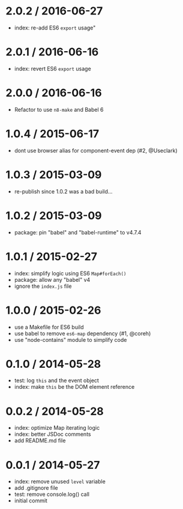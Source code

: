 
2.0.2 / 2016-06-27
==================

  * index: re-add ES6 `export` usage"

2.0.1 / 2016-06-16
==================

  * index: revert ES6 `export` usage

2.0.0 / 2016-06-16
==================

  * Refactor to use `n8-make` and Babel 6

1.0.4 / 2015-06-17
==================

  * dont use browser alias for component-event dep (#2, @Useclark)

1.0.3 / 2015-03-09
==================

  * re-publish since 1.0.2 was a bad build…

1.0.2 / 2015-03-09
==================

  * package: pin "babel" and "babel-runtime" to v4.7.4

1.0.1 / 2015-02-27
==================

  * index: simplify logic using ES6 `Map#forEach()`
  * package: allow any "babel" v4
  * ignore the `index.js` file

1.0.0 / 2015-02-26
==================

  * use a Makefile for ES6 build
  * use babel to remove `es6-map` dependency (#1, @coreh)
  * use "node-contains" module to simplify code

0.1.0 / 2014-05-28
==================

  * test: log `this` and the event object
  * index: make `this` be the DOM element reference

0.0.2 / 2014-05-28
==================

  * index: optimize Map iterating logic
  * index: better JSDoc comments
  * add README.md file

0.0.1 / 2014-05-27
==================

  * index: remove unused `level` variable
  * add .gitignore file
  * test: remove console.log() call
  * initial commit
